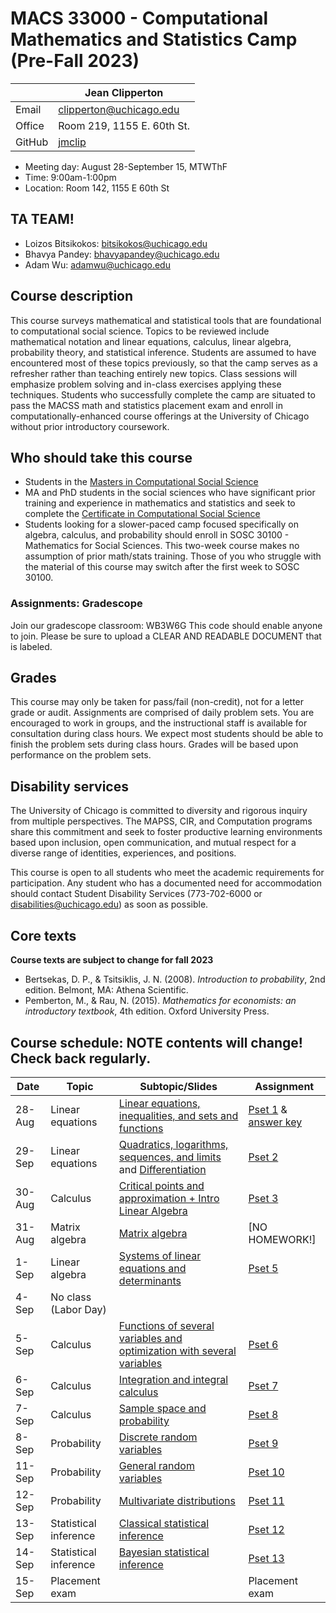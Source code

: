 # MACS 33000 - Computational Mathematics and Statistics Camp (Pre-Fall 2023)

|  | Jean Clipperton|
|-|-|
| Email | clipperton@uchicago.edu |
| Office | Room 219, 1155 E. 60th St. |
| GitHub | [jmclip](https://github.com/jmclip) |

* Meeting day: August 28-September 15, MTWThF
* Time: 9:00am-1:00pm
* Location: Room 142, 1155 E 60th St


## TA TEAM!
* Loizos Bitsikokos: bitsikokos@uchicago.edu
* Bhavya Pandey: bhavyapandey@uchicago.edu
* Adam Wu: adamwu@uchicago.edu

## Course description

This course surveys mathematical and statistical tools that are foundational to computational social science. Topics to be reviewed include mathematical notation and linear equations, calculus, linear algebra, probability theory, and statistical inference. Students are assumed to have encountered most of these topics previously, so that the camp serves as a refresher rather than teaching entirely new topics. Class sessions will emphasize problem solving and in-class exercises applying these techniques. Students who successfully complete the camp are situated to pass the MACSS math and statistics placement exam and enroll in computationally-enhanced course offerings at the University of Chicago without prior introductory coursework.

## Who should take this course

* Students in the [Masters in Computational Social Science](https://macss.uchicago.edu/)
* MA and PhD students in the social sciences who have significant prior training and experience in mathematics and statistics and seek to complete the [Certificate in Computational Social Science](https://macss.uchicago.edu/content/certificate-current-students)
* Students looking for a slower-paced camp focused specifically on algebra, calculus, and probability should enroll in SOSC 30100 - Mathematics for Social Sciences. This two-week course makes no assumption of prior math/stats training. Those of you who struggle with the material of this course may switch after the first week to SOSC 30100.

### Assignments: Gradescope
Join our gradescope classroom: WB3W6G This code should enable anyone to join. Please be sure to upload a CLEAR AND READABLE DOCUMENT that is labeled. 

## Grades

This course may only be taken for pass/fail (non-credit), not for a letter grade or audit. Assignments are comprised of daily problem sets. You are encouraged to work in groups, and the instructional staff is available for consultation during class hours. We expect most students should be able to finish the problem sets during class hours. Grades will be based upon performance on the problem sets.

## Disability services

The University of Chicago is committed to diversity and rigorous inquiry from multiple perspectives. The MAPSS, CIR, and Computation programs share this commitment and seek to foster productive learning environments based upon inclusion, open communication, and mutual respect for a diverse range of identities, experiences, and positions.

This course is open to all students who meet the academic requirements for participation. Any student who has a documented need for accommodation should contact Student Disability Services (773-702-6000 or [disabilities@uchicago.edu](mailto:disabilities@uchicago.edu)) as soon as possible.

## Core texts

**Course texts are subject to change for fall 2023**

* Bertsekas, D. P., & Tsitsiklis, J. N. (2008). *Introduction to probability*, 2nd edition. Belmont, MA: Athena Scientific.
* Pemberton, M., & Rau, N. (2015). *Mathematics for economists: an introductory textbook*, 4th edition. Oxford University Press.

## Course schedule: NOTE contents will change! Check back regularly.

| Date | Topic | Subtopic/Slides | Assignment
|-|-|-|-|
| 28-Aug | Linear equations | [Linear equations, inequalities, and sets and functions](https://jmclip.github.io/MACSS_math_camp/01-functions-sets.html) | [Pset 1](https://github.com/jmclip/MACSS_math_camp/blob/master/problem%20sets/01-functions-sets.pdf) & [answer key](solutions/01-functions-sets-solution-key.pdf)
| 29-Sep | Linear equations | [Quadratics, logarithms, sequences, and limits](https://jmclip.github.io/MACSS_math_camp/02-sequences-limits.html) and [Differentiation](https://jmclip.github.io/MACSS_math_camp/03-differentiation.html)  | [Pset 2](https://github.com/jmclip/MACSS_math_camp/blob/master/problem%20sets/02-seq-limits-critical-points.pdf)
| 30-Aug | Calculus | [Critical points and approximation + Intro Linear Algebra](https://jmclip.github.io/MACSS_math_camp/04-critical-points.html) | [Pset 3](https://github.com/jmclip/MACSS_math_camp/blob/master/problem%20sets/03-critical-points.pdf)
| 31-Aug | Matrix algebra | [Matrix algebra](https://jmclip.github.io/MACSS_math_camp/05-matrix-algebra.html) | [NO HOMEWORK!]
| 1-Sep | Linear algebra  |  [Systems of linear equations and determinants](https://jmclip.github.io/MACSS_math_camp/06-matrix-inversion-decomposition.html) | [Pset 5](https://github.com/jmclip/MACSS_math_camp/blob/master/problem%20sets/05-multivariable-differentiation.pdf)
| 4-Sep | No class (Labor Day) |  | 
| 5-Sep | Calculus |[Functions of several variables and optimization with several variables](https://jmclip.github.io/MACSS_math_camp/07-multivariable-differentiation.html)| [Pset 6](https://github.com/jmclip/MACSS_math_camp/blob/master/problem%20sets/06-integration.pdf)
| 6-Sep | Calculus | [Integration and integral calculus](https://jmclip.github.io/MACSS_math_camp/08-integration.html) | [Pset 7](https://github.com/jmclip/MACSS_math_camp/blob/master/problem%20sets/07-sample-space-probability.pdf)
| 7-Sep | Calculus |  [Sample space and probability](https://jmclip.github.io/MACSS_math_camp/09-sample-space-probability.html)| [Pset 8](https://github.com/jmclip/MACSS_math_camp/blob/master/problem%20sets/08-discrete-random-variables.pdf)
| 8-Sep | Probability | [Discrete random variables](https://jmclip.github.io/MACSS_math_camp/10-discrete-random-vars.html)  | [Pset 9](https://github.com/jmclip/MACSS_math_camp/blob/master/problem%20sets/09-general-random-variables.pdf)
| 11-Sep | Probability | [General random variables](https://jmclip.github.io/MACSS_math_camp/11-general-random-vars.html)| [Pset 10](https://github.com/jmclip/MACSS_math_camp/blob/master/problem%20sets/10-multivariate-pdf.pdf)
| 12-Sep | Probability | [Multivariate distributions](https://jmclip.github.io/MACSS_math_camp/12-multivariate-pdf.html)  | [Pset 11](https://github.com/jmclip/MACSS_math_camp/blob/master/problem%20sets/11-properties-rv-limits.pdf)
| 13-Sep | Statistical inference  | [Classical statistical inference](https://jmclip.github.io/MACSS_math_camp/13-frequentist-inference.html)| [Pset 12](https://github.com/jmclip/MACSS_math_camp/blob/master/problem%20sets/12-frequentist-inference.pdf)
| 14-Sep | Statistical inference | [Bayesian statistical inference](https://jmclip.github.io/MACSS_math_camp/14-bayesian-inference.html) | [Pset 13](https://github.com/jmclip/MACSS_math_camp/blob/master/problem%20sets/13-mle-ols.pdf)
| 15-Sep | Placement exam |  | Placement exam

